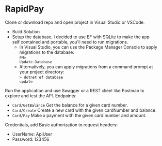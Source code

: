 # RapidPay

Clone or download repo and open project in Visual Studio or VSCode.
- Build Solution
- Setup the database. I decided to use EF with SQLite to make the app self contained and portable, you'll need to run migrations.
    - In Visual Studio, you can use the Package Manager Console to apply migrations to the database:
                <br>
                <code>PM&gt; Update-Database</code>                
    - Alternatively, you can apply migrations from a command prompt at your project directory:
                <br>
                <code>&gt; dotnet ef database update</code>


Run the application and use Swagger or a REST client like Postman to explore and test the API.
Endpoints:
- <code>Card/GetBalance</code> Get the balance for a given card number.
- <code>Card/Create</code> Create a new card with the given cardNumber and balance.
- <code>Card/Pay</code> Make a payment with the given card number and amount.


Credentials, add Basic authorization to request headers:
- UserName: ApiUser
- Password: 123456
